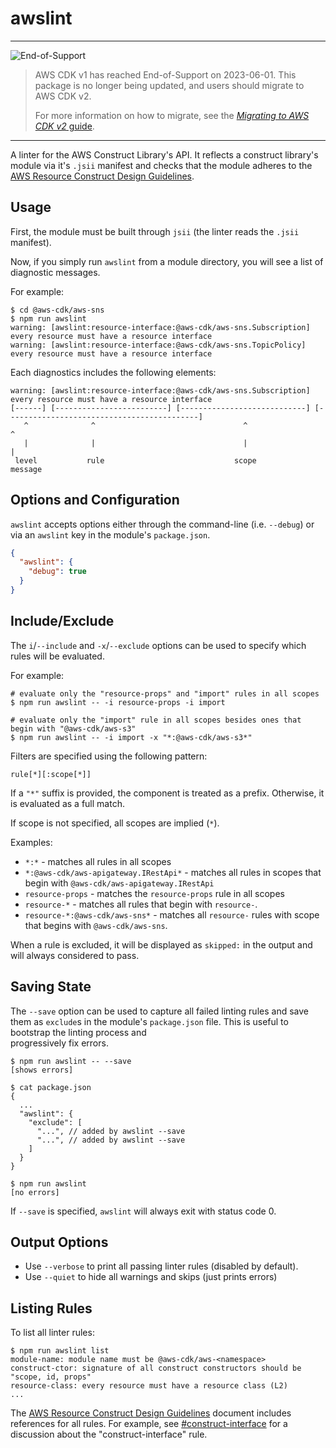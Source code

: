 # awslint
<!--BEGIN STABILITY BANNER-->

---

![End-of-Support](https://img.shields.io/badge/End--of--Support-critical.svg?style=for-the-badge)

> AWS CDK v1 has reached End-of-Support on 2023-06-01.
> This package is no longer being updated, and users should migrate to AWS CDK v2.
>
> For more information on how to migrate, see the [_Migrating to AWS CDK v2_ guide][doc].
>
> [doc]: https://docs.aws.amazon.com/cdk/v2/guide/migrating-v2.html

---

<!--END STABILITY BANNER-->

A linter for the AWS Construct Library's API. It reflects a construct library's
module via it's `.jsii` manifest and checks that the module adheres to the [AWS
Resource Construct Design Guidelines](../../docs/DESIGN_GUIDELINES.md).

## Usage

First, the module must be built through `jsii` (the linter reads the `.jsii`
manifest).

Now, if you simply run `awslint` from a module directory, you will
see a list of diagnostic messages.

For example:

```console
$ cd @aws-cdk/aws-sns
$ npm run awslint
warning: [awslint:resource-interface:@aws-cdk/aws-sns.Subscription] every resource must have a resource interface 
warning: [awslint:resource-interface:@aws-cdk/aws-sns.TopicPolicy] every resource must have a resource interface 
```

Each diagnostics includes the following elements:

```
warning: [awslint:resource-interface:@aws-cdk/aws-sns.Subscription] every resource must have a resource interface 
[------] [-------------------------] [----------------------------] [-------------------------------------------] 
   ^              ^                                 ^                                       ^                        
   |              |                                 |                                       |                        
 level           rule                             scope                                  message                     
```

## Options and Configuration

`awslint` accepts options either through the command-line (i.e. `--debug`) or
via an `awslint` key in the module's `package.json`.

```json
{
  "awslint": {
    "debug": true
  }
}
```

## Include/Exclude

The `i`/`--include` and `-x`/`--exclude` options can be used to specify which rules will
be evaluated.

For example:

```console
# evaluate only the "resource-props" and "import" rules in all scopes
$ npm run awslint -- -i resource-props -i import

# evaluate only the "import" rule in all scopes besides ones that begin with "@aws-cdk/aws-s3"
$ npm run awslint -- -i import -x "*:@aws-cdk/aws-s3*"
```

Filters are specified using the following pattern:

    rule[*][:scope[*]]

If a `"*"` suffix is provided, the component is treated as a prefix. Otherwise,
it is evaluated as a full match.

If scope is not specified, all scopes are implied (`*`).

Examples:

* `*:*` - matches all rules in all scopes
* `*:@aws-cdk/aws-apigateway.IRestApi*` - matches all rules in scopes that begin with `@aws-cdk/aws-apigateway.IRestApi`
* `resource-props` - matches the `resource-props` rule in all scopes
* `resource-*` - matches all rules that begin with `resource-`.
* `resource-*:@aws-cdk/aws-sns*` - matches all `resource-` rules with scope that
  begins with `@aws-cdk/aws-sns`.

When a rule is excluded, it will be displayed as `skipped:` in the output and
will always considered to pass.

## Saving State

The `--save` option can be used to capture all failed linting rules and save them as `exclude`s
in the module's `package.json` file. This is useful to bootstrap the linting process and \
progressively fix errors.

```console
$ npm run awslint -- --save
[shows errors]

$ cat package.json
{
  ...
  "awslint": {
    "exclude": [
      "...", // added by awslint --save
      "...", // added by awslint --save
    ]
  }
}

$ npm run awslint
[no errors]
```

If `--save` is specified, `awslint` will always exit with status code 0.

## Output Options

* Use `--verbose` to print all passing linter rules (disabled by default).
* Use `--quiet` to hide all warnings and skips (just prints errors)

## Listing Rules

To list all linter rules:

```console
$ npm run awslint list
module-name: module name must be @aws-cdk/aws-<namespace>
construct-ctor: signature of all construct constructors should be "scope, id, props"
resource-class: every resource must have a resource class (L2)
...
```

The [AWS Resource Construct Design Guidelines](../../docs/DESIGN_GUIDELINES.md) document
includes references for all rules. For example, see [#construct-interface](../../docs/DESIGN_GUIDELINES.md#construct-interface)
for a discussion about the "construct-interface" rule.
